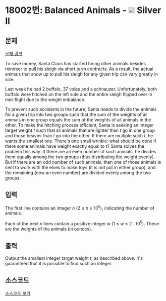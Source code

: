 # 18002번: Balanced Animals - <img src="https://static.solved.ac/tier_small/9.svg" style="height:20px" /> Silver II

<!-- performance -->

<!-- 문제 제출 후 깃허브에 푸시를 했을 때 제출한 코드의 성능이 입력될 공간입니다.-->

<!-- end -->

## 문제

[문제 링크](https://boj.kr/18002)


<p>To save money, Santa Claus has started hiring other animals besides reindeer to pull his sleigh via short term contracts. As a result, the actual animals that show up to pull his sleigh for any given trip can vary greatly in size.</p>

<p>Last week he had 2 buffalo, 37 voles and a schnauzer. Unfortunately, both buffalo were hitched on the left side and the entire sleigh flipped over in mid-flight due to the weight imbalance.</p>

<p>To prevent such accidents in the future, Santa needs to divide the animals for a given trip into two groups such that the sum of the weights of all animals in one group equals the sum of the weights of all animals in the other. To make the hitching process efficient, Santa is seeking an integer target weight <em>t</em> such that all animals that are lighter than <em>t</em> go in one group and those heavier than <em>t</em> go into the other. If there are multiple such <em>t</em>, he wants the smallest one. There's one small wrinkle: what should be done if there some animals have weight exactly equal to <em>t</em>? Santa solves the problem this way: if there are an even number of such animals, he divides them equally among the two groups (thus distributing the weight evenly). But if there are an odd number of such animals, then one of those animals is sent to work with the elves to make toys (it is not put in either group), and the remaining (now an even number) are divided evenly among the two groups.</p>



## 입력


<p>The first line contains an integer <em>n</em> (2 ≤ <em>n</em> ≤ 10<sup>5</sup>), indicating the number of animals.</p>

<p>Each of the next <em>n</em> lines contain a positive integer <em>w</em> (1 ≤ <em>w</em> ≤ 2 ∙ 10<sup>5</sup>). These are the weights of the animals (in ounces).</p>



## 출력


<p>Output the smallest integer target weight <em>t</em>, as described above. It's guaranteed that it is possible to find such an integer.</p>



## 소스코드

[소스코드 보기](Balanced%20Animals.cpp)
